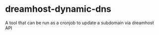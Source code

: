 # dreamhost-dynamic-dns
A tool that can be run as a cronjob to update a subdomain via dreamhost API
